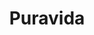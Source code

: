 ---
title: "Puravida"
url: /ciudad-autonoma-de-buenos-aires/puravida-alvarez-jonte/
shop: general
---